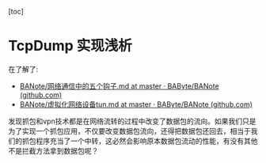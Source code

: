 [toc]

# TcpDump 实现浅析

在了解了:

+  [BANote/网络通信中的五个钩子.md at master · BAByte/BANote (github.com)](https://github.com/BAByte/BANote/blob/master/笔记/linux/网络通信中的五个钩子.md)
+ [BANote/虚拟化网络设备tun.md at master · BAByte/BANote (github.com)](https://github.com/BAByte/BANote/blob/master/笔记/linux/虚拟化网络设备tun.md)

发现抓包和vpn技术都是在网络流转的过程中改变了数据包的流向。如果我们只是为了实现一个抓包应用，不仅要改变数据包流向，还得把数据包还回去，相当于我们的抓包程序充当了一个中转，这必然会影响原本数据包流动的性能，有没有其他不是拦截方法拿到数据包呢？


